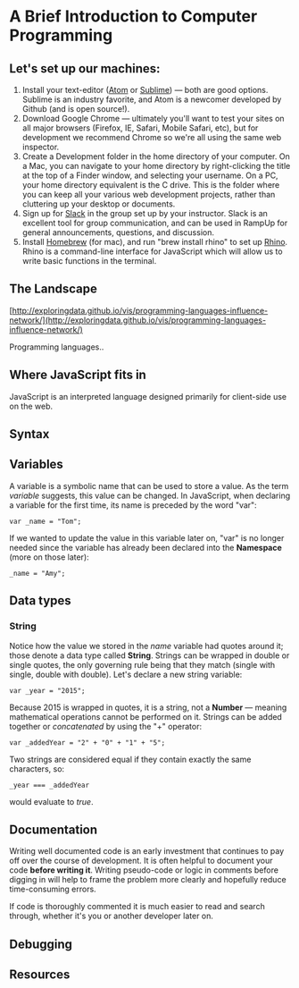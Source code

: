 # A Brief Introduction to Computer Programming

## Let's set up our machines:

1. Install your text-editor ([Atom](atom.io) or [Sublime](http://www.sublimetext.com/2)) — both are good options. Sublime is an industry favorite, and Atom is a newcomer developed by Github (and is open source!).
2. Download Google Chrome — ultimately you'll want to test your sites on all major browsers (Firefox, IE, Safari, Mobile Safari, etc), but for development we recommend Chrome so we're all using the same web inspector.
3. Create a Development folder in the home directory of your computer. On a Mac, you can navigate to your home directory by right-clicking the title at the top of a Finder window, and selecting your username. On a PC, your home directory equivalent is the C drive. This is the folder where you can keep all your various web development projects, rather than cluttering up your desktop or documents.
4. Sign up for [Slack](slack.com) in the group set up by your instructor. Slack is an excellent tool for group communication, and can be used in RampUp for general announcements, questions, and discussion.
5. Install [Homebrew](http://brew.sh/) (for mac), and run "brew install rhino" to set up [Rhino](https://developer.mozilla.org/en-US/docs/Mozilla/Projects/Rhino). Rhino is a command-line interface for JavaScript which will allow us to write basic functions in the terminal.


## The Landscape

[http://exploringdata.github.io/vis/programming-languages-influence-network/](http://exploringdata.github.io/vis/programming-languages-influence-network/)



Programming languages..

## Where JavaScript fits in

JavaScript is an interpreted language designed primarily for client-side use on the web.

## Syntax

## Variables

A variable is a symbolic name that can be used to store a value. As the term _variable_ suggests, this value can be changed. In JavaScript, when declaring a variable for the first time, its name is preceded by the word "var":
	
    var _name = "Tom";
    
If we wanted to update the value in this variable later on, "var" is no longer needed since the variable has already been declared into the **Namespace** (more on those later):

	_name = "Amy";

## Data types

### String

Notice how the value we stored in the _name_ variable had quotes around it; those denote a data type called **String**. Strings can be wrapped in double or single quotes, the only governing rule being that they match (single with single, double with double). Let's declare a new string variable:

	var _year = "2015";

Because 2015 is wrapped in quotes, it is a string, not a **Number** — meaning mathematical operations cannot be performed on it. Strings can be added together or _concatenated_ by using the "+" operator:

	var _addedYear = "2" + "0" + "1" + "5";
    
Two strings are considered equal if they contain exactly the same characters, so:

	_year === _addedYear
    
would evaluate to _true_.

## Documentation

Writing well documented code is an early investment that continues to pay off over the course of development. It is often helpful to document your code **before writing it**. Writing pseudo-code or logic in comments before digging in will help to frame the problem more clearly and hopefully reduce time-consuming errors.

If code is thoroughly commented it is much easier to read and search through, whether it's you or another developer later on.

## Debugging

## Resources
